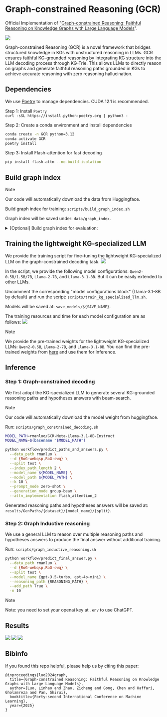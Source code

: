 # Graph-constrained Reasoning (GCR)

Official Implementation of "[Graph-constrained Reasoning: Faithful Reasoning on Knowledge Graphs with Large Language Models](https://arxiv.org/abs/2410.13080)".

![](resources/GCR.png)

Graph-constrained Reasoning (GCR) is a novel framework that  bridges structured knowledge in KGs with unstructured reasoning in LLMs. GCR ensures faithful KG-grounded reasoning by integrating KG structure into the LLM decoding process through KG-Trie. This allows LLMs to directly reason on graphs and generate faithful reasoning paths grounded in KGs to achieve accurate reasoning with zero reasoning hallucination. 

## Dependencies

We use [Poetry](https://python-poetry.org/) to manage dependencies.  CUDA 12.1 is recommended.

Step 1: Install `Poetry`   
`curl -sSL https://install.python-poetry.org | python3 -`

Step 2: Create a conda environment and install dependencies

```bash
conda create -n GCR python=3.12
conda activate GCR
poetry install
```

Step 3: Install Flash-attention for fast decoding

```bash
pip install flash-attn --no-build-isolation
```

## Build graph index

> [!NOTE]
> Our code will automatically download the data from Huggingface.

Build graph index for training: `scripts/build_graph_index.sh`

Graph index will be saved under: `data/graph_index`.

<details> <summary>[Optional] Build graph index for evaluation:</summary>

You can pre-build the graph index for faster evaluation. Otherwise, the evaluation script will build the graph index on-the-fly.   
```bash
DATA_PATH="RoG-webqsp RoG-cwq"
SPLIT=test
N_PROCESS=8
HOP=2 # 3
for DATA_PATH in ${DATA_PATH}; do
    python workflow/build_graph_index.py --d ${DATA_PATH} --split ${SPLIT} --n ${N_PROCESS} --K ${HOP}
done
```
</details>


## Training the lightweight KG-specialized LLM

We provide the training script for fine-tuning the lightweight KG-specialized LLM on the graph-constrained decoding task. 
![](resources/graph-constrained-decoding.png)

In the script, we provide the following model configurations: `Qwen2-0.5B/1.5B/7B`, `Llama-2-7B`, and `Llama-3.1-8B`. But it can be easily extended to other LLMs.

Uncomment the corresponding "model configurations block" (Llama-3.1-8B by default) and run the script: `scripts/train_kg_specialized_llm.sh`.

Models will be saved at: `save_models/${SAVE_NAME}`.

The training resources and time for each model configuration are as follows:
![](./resources/train.png) 

> [!NOTE]
> We provide the pre-trained weights for the lightweight KG-specialized LLMs: `Qwen2-0.5B`, `Llama-2-7B`, and `Llama-3.1-8B`. You can find the pre-trained weights from [here](https://huggingface.co/collections/rmanluo/graph-constrained-reasoning-671052e5c808aa5e8c57501a) and use them for Inference.

## Inference

### Step 1: Graph-constrained decoding

We first adopt the KG-specialized LLM to generate several KG-grounded reasoning paths and hypotheses answers with beam-search.

> [!NOTE]
> Our code will automatically download the model weight from huggingface.

Run: `scripts/graph_constrained_decoding.sh`

```bash
MODEL_PATH=rmanluo/GCR-Meta-Llama-3.1-8B-Instruct
MODEL_NAME=$(basename "$MODEL_PATH")

python workflow/predict_paths_and_answers.py \
  --data_path rmanluo \
  --d {RoG-webqsp,RoG-cwq} \
  --split test \
  --index_path_length 2 \
  --model_name ${MODEL_NAME} \
  --model_path ${MODEL_PATH} \
  --k 10 \
  --prompt_mode zero-shot \
  --generation_mode group-beam \
  --attn_implementation flash_attention_2
```
Generated reasoning paths and hypotheses answers will be saved at: `results/GenPaths/{dataset}/{model_name}/{split}`.

### Step 2: Graph Inductive reasoning

We use a general LLM to reason over multiple reasoning paths and hypotheses answers to produce the final answer without additional training.

Run: `scripts/graph_inductive_reasoning.sh`

```bash
python workflow/predict_final_answer.py \
  --data_path rmanluo \
  --d {RoG-webqsp,RoG-cwq} \
  --split test \
  --model_name {gpt-3.5-turbo, gpt-4o-mini} \
  --reasoning_path {REASONING_PATH} \
  --add_path True \
  -n 10
```

> [!NOTE]
> Note: you need to set your openai key at `.env` to use ChatGPT.

## Results

![](resources/KGQA.png)
![](resources/efficiency.png)
![](resources/cases.png)

## Bibinfo
If you found this repo helpful, please help us by citing this paper:
```
@inproceedings{luo2024graph,
  title={Graph-constrained Reasoning: Faithful Reasoning on Knowledge Graphs with Large Language Models},
  author={Luo, Linhao and Zhao, Zicheng and Gong, Chen and Haffari, Gholamreza and Pan, Shirui},
  booktitle={Forty-second International Conference on Machine Learning},
  year={2025}
}
```
